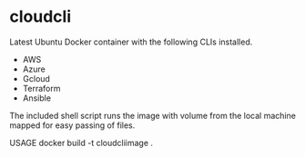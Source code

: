 # cloudcli

Latest Ubuntu Docker container with the following CLIs installed.

* AWS
* Azure
* Gcloud
* Terraform
* Ansible

The included shell script runs the image with volume from the local machine mapped for easy passing of files.

USAGE
docker build -t cloudcliimage .

